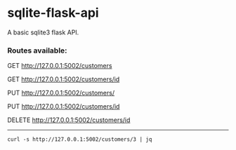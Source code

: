 # sqlite-flask-api

A basic sqlite3 flask API.


### Routes available:

GET http://127.0.0.1:5002/customers

GET http://127.0.0.1:5002/customers/id

PUT http://127.0.0.1:5002/customers/

PUT http://127.0.0.1:5002/customers/id

DELETE http://127.0.0.1:5002/customers/id


---


```
curl -s http://127.0.0.1:5002/customers/3 | jq

```
